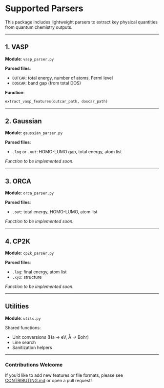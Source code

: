 # Supported Parsers

This package includes lightweight parsers to extract key physical quantities from quantum chemistry outputs.

---

## 1. VASP

**Module**: `vasp_parser.py`

**Parsed files**:
- `OUTCAR`: total energy, number of atoms, Fermi level
- `DOSCAR`: band gap (from total DOS)

**Function**:
```python
extract_vasp_features(outcar_path, doscar_path)
```

---

## 2. Gaussian

**Module**: `gaussian_parser.py`

**Parsed files**:
- `.log` or `.out`: HOMO-LUMO gap, total energy, atom list

*Function to be implemented soon.*

---

## 3. ORCA

**Module**: `orca_parser.py`

**Parsed files**:
- `.out`: total energy, HOMO-LUMO, atom list

*Function to be implemented soon.*

---

## 4. CP2K

**Module**: `cp2k_parser.py`

**Parsed files**:
- `.log`: final energy, atom list
- `.xyz`: structure

*Function to be implemented soon.*

---

## Utilities

**Module**: `utils.py`

Shared functions:
- Unit conversions (Ha → eV, Å → Bohr)
- Line search
- Sanitization helpers

---

### Contributions Welcome

If you’d like to add new features or file formats, please see [CONTRIBUTING.md](contributing.md) or open a pull request!
